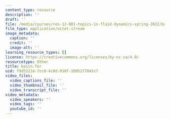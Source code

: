 ```yaml
---
content_type: resource
description: ''
draft: ''
file: /media/courses/res-12-001-topics-in-fluid-dynamics-spring-2022/basin.for
file_type: application/octet-stream
image_metadata:
  caption: ''
  credit: ''
  image-alt: ''
learning_resource_types: []
license: https://creativecommons.org/licenses/by-nc-sa/4.0/
resourcetype: Other
title: basin.for
uid: f9d5221e-7cc8-4c0d-910f-10052f7041c7
video_files:
  video_captions_file: ''
  video_thumbnail_file: ''
  video_transcript_file: ''
video_metadata:
  video_speakers: ''
  video_tags: ''
  youtube_id: ''
---
```

